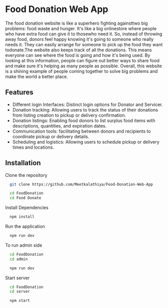 
# Food Donation Web App

The food donation website is like a superhero fighting againsttwo big problems: food waste and hunger. It's like a big onlinestore where people who have extra food can give it to thosewho need it. So, instead of throwing away food, donors feel happy knowing it's going to someone who really needs it. They can easily arrange for someone to pick up the food they want todonate.The website also keeps track of all the donations. This means everyone can see where the food is going and how it's being used. By looking at this information, people can figure out better ways to share food and make sure it's helping as many people as possible. Overall, this website is a shining example of people coming together to solve big problems and make the world a better place.




## Features

-  Different login Interfaces: Distinct login options for Donator and Servicer.
-  Donation tracking: Allowing users to track the status of their donations from listing creation to pickup or delivery confirmation.
-  Donation listings: Enabling food donors to list surplus food items with descriptions, quantities, and expiration dates.
-  Communication tools: facilitating between donors and recipients to coordinate pickup or delivery details.
-   Scheduling and logistics: Allowing users to schedule pickup or delivery times and locations.



## Installation

Clone the repository

```bash
  git clone https://github.com/Meetkalathiya/Food-Donation-Web-App

  cd FoodDonation
  cd Food Donate
```
Install Dependencies

```bash
  npm install
```
Run the application

```bash
  npm run dev
```
To run admin side 

```bash
  cd FoodDonation
  cd admin

  npm run dev
```
Start server
```bash
  cd FoodDonation
  cd server

  npm start
```


    


    
